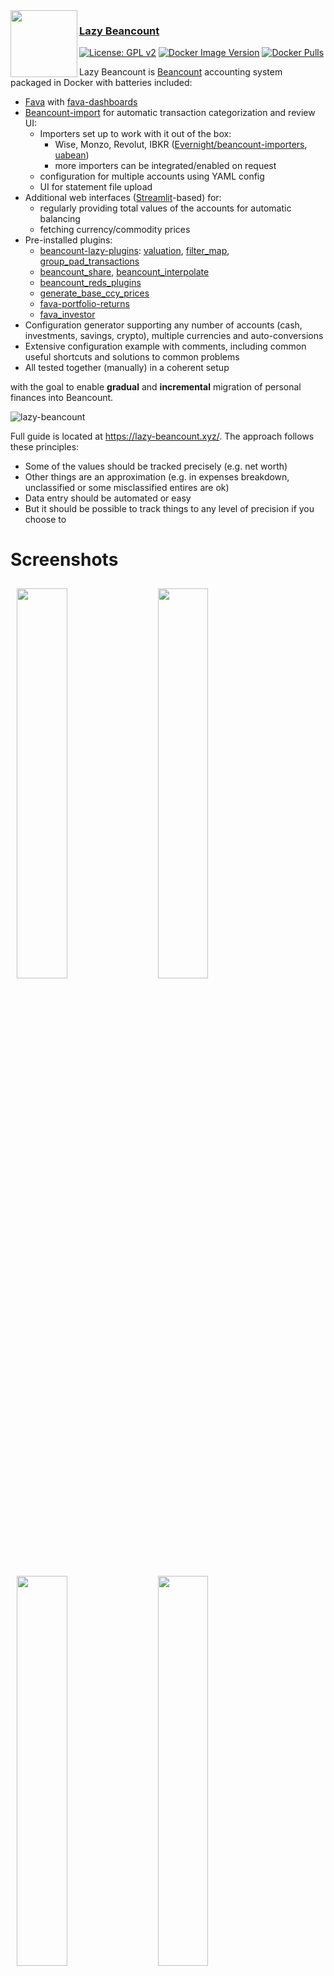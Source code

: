 <img height="107" align="left" src="images/logo.png"> 

### [Lazy Beancount](https://lazy-beancount.xyz/)

[![License: GPL v2](https://img.shields.io/badge/License-GPL%20v2-blue.svg)](LICENSE)
[![Docker Image Version](https://img.shields.io/docker/v/vandereer/lazy-beancount?color=goldenrod)](https://github.com/Evernight/lazy-beancount/releases)
[![Docker Pulls](https://img.shields.io/docker/pulls/vandereer/lazy-beancount?color=silver)](https://hub.docker.com/r/vandereer/lazy-beancount)


Lazy Beancount is [Beancount](https://github.com/beancount/beancount) accounting system packaged in Docker with batteries included:

- [Fava](https://github.com/beancount/fava) with [fava-dashboards](https://github.com/andreasgerstmayr/fava-dashboards)
- [Beancount-import](https://github.com/jbms/beancount-import) for automatic transaction categorization and review UI:
  - Importers set up to work with it out of the box:
    - Wise, Monzo, Revolut, IBKR ([Evernight/beancount-importers](https://github.com/Evernight/beancount-importers), [uabean](https://github.com/OSadovy/uabean/))
    - more importers can be integrated/enabled on request
  - configuration for multiple accounts using YAML config
  - UI for statement file upload
- Additional web interfaces ([Streamlit](https://github.com/streamlit/streamlit)-based) for:
  - regularly providing total values of the accounts for automatic balancing
  - fetching currency/commodity prices
- Pre-installed plugins: 
  - [beancount-lazy-plugins](https://github.com/Evernight/beancount-lazy-plugins): [valuation](https://github.com/Evernight/beancount-lazy-plugins?tab=readme-ov-file#valuation), [filter_map](https://github.com/Evernight/beancount-lazy-plugins?tab=readme-ov-file#filter_map), [group_pad_transactions](https://github.com/Evernight/beancount-lazy-plugins?tab=readme-ov-file#group_pad_transactions)
  - [beancount_share](https://github.com/Akuukis/beancount_share), [beancount_interpolate](https://github.com/Akuukis/beancount_interpolate)
  - [beancount_reds_plugins](https://github.com/redstreet/beancount_reds_plugins/)
  - [generate_base_ccy_prices](https://github.com/tarioch/beancounttools/blob/master/src/tariochbctools/plugins/generate_base_ccy_prices.py)
  - [fava-portfolio-returns](https://github.com/andreasgerstmayr/fava-portfolio-returns)
  - [fava_investor](https://github.com/redstreet/fava_investor)
- Configuration generator supporting any number of accounts (cash, investments, savings, crypto), multiple currencies and auto-conversions
- Extensive configuration example with comments, including common useful shortcuts and solutions to common problems 
- All tested together (manually) in a coherent setup

with the goal to enable **gradual** and **incremental** migration of personal finances into Beancount.

![lazy-beancount](images/demo_dashboard.png)

Full guide is located at https://lazy-beancount.xyz/. The approach follows these principles:
- Some of the values should be tracked precisely (e.g. net worth)
- Other things are an approximation (e.g. in expenses breakdown, unclassified or some misclassified entires are ok)
- Data entry should be automated or easy
- But it should be possible to track things to any level of precision if you choose to

# Screenshots
<p>
<img src="images/totals_example.png" width="40%" hspace="10" vspace="10"/>
<img src="images/prices_page.png" width="40%" hspace="10" vspace="10" />
<img src="images/config_accounts.png" width="40%" hspace="10" vspace="10" />
<img src="images/beancount_import_interface.png" width="40%" hspace="10" vspace="10" />
<img src="images/expenses_heatmap.png" width="40%" hspace="10" vspace="10" />
<img src="images/demo_expenses.png" width="40%" hspace="10" vspace="10" />
<img src="images/expenses_detailed.png" width="40%" hspace="10" vspace="10" />
<img src="images/dashboards_sankey.png" width="40%" hspace="10" vspace="10" />
</p>

# Setup (docker-compose, recommended)

    git clone https://github.com/Evernight/lazy-beancount

    cd lazy-beancount/example_data
    env UID=$(id -u) GID=$(id -g) docker compose up

This will pull repository with the example and config templates, and also pull and run the latest version of the package from the [Docker Hub](https://hub.docker.com/r/vandereer/lazy-beancount/tags).
After this is done, go to http://localhost:8777/.

Fava is also available on port 5003, importer interface is available on port 8101 (ports are overridable via config in docker-compose.yml).

On Mac you can also remove ```user``` parameter from ```docker-compose.yaml``` and just use ```docker compose up```

# Setup (docker)

You can pull image from the public repository:

    docker pull vandereer/lazy-beancount:latest

or build it yourself:

    git clone https://github.com/Evernight/lazy-beancount
    cd lazy-beancount

    docker build . -t vandereer/lazy-beancount:latest

To start, run:

    ./lazy_beancount.sh example_data

Use ```./lazy_beancount.sh data``` when you want to start adding your own data under the ```data``` directory.

Commands are available in the container as: 

    docker exec -it lazybean bean-price example_data/main.bean -i --date=2024-01-05

You can also run container using Podman, via ```lazy_beancount_podman.sh``` script.

# Setup (local, conda, for development)

If you want to be able to upgrade individual packages and experiment with other (and your own) plugins or additional importers, you may go down this route.

First, clone this repository into your desired location

    git clone https://github.com/Evernight/lazy-beancount
    cd lazy-beancount

Install conda

    brew install miniconda

Then create and activate the environment

    conda create -n lazy-beancount-env python=3.12.3
    conda activate lazy-beancount-env

Install required packages in the environment

    pip3 install -r requirements.txt

Run Fava on your ledger from the repository folder

    PYTHONPATH=PYTHONPATH:. fava main.bean

Go to http://127.0.0.1:5000 and explore Fava.

## Note
I'd not recommend exposing the ports, various system and data through a public server unless you really know what you're doing. This setup has not been developed and tested for security and authentication when run as a public service.

# Acknowledgements
This is mostly an integration project and would not have been possible without all of the great code from authors and contributors of all the repositories mentioned above, the Beancount and plain text accounting community. Please support, star and otherwise contribute to respective projects.

# Similar projects
* [paisa](https://paisa.fyi/)
* [full-fledged-hledger](https://github.com/adept/full-fledged-hledger)
* [hledger-docker](https://github.com/adept/hledger-docker)

# Feedback and contributions
* Feel free to [create an issue](https://github.com/Evernight/lazy-beancount/issues) or contribute a fix.
* [lazy-beancount.xyz](https://lazy-beancount.xyz/) has giscus connected to enable commenting directly at pages.
* [Matrix chat](https://matrix.to/#/#lazy-beancount:matrix.org) for small questions.
